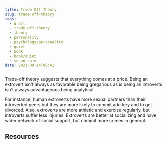 ```yaml
---
title: Trade-Off Theory
slug: trade-off-theory
tags:
  - draft
  - trade-off-theory
  - theory
  - personality
  - psychology/personality
  - quiet
  - book
  - book/quiet
  - susan-cain
date: 2021-09-14T06:41
---
```



Trade-off theory suggests that everything comes at a price. Being an extrovert
isn't always as favorable being gregarious as is being an introverts isn't
always advantageous being analytical.

For instance, human extroverts have more sexual partners than their introverted
peers but they are more likely to commit adultery and to get divorced. Also,
extroverts are more athletic and exercise regularly, but introverts suffer less
injuries. Extroverts are better at socializing and have wider network of social
support, but commit more crimes in general.

## Resources

[^1]: Quiet: The Power of Introverts in a World That Can't Stop Talking by Susan Cain - Chapter 6: "Franklin Was A Politician, But Eleanor Spoke Out Of Conscience"
